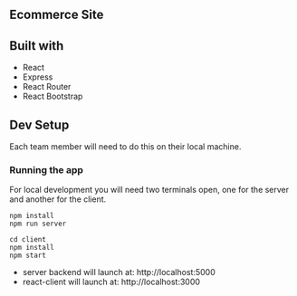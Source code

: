 ## Ecommerce Site

## Built with
* React
* Express
* React Router
* React Bootstrap


## Dev Setup

Each team member will need to do this on their local machine.

### Running the app
For local development you will need two terminals open, one for the server and another for the client.

```
npm install
npm run server
```

```
cd client
npm install
npm start
```

- server backend will launch at: http://localhost:5000
- react-client will launch at: http://localhost:3000
